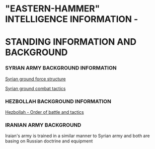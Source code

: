# "EASTERN-HAMMER" INTELLIGENCE INFORMATION - 
# STANDING INFORMATION AND BACKGROUND

### SYRIAN ARMY BACKGROUND INFORMATION
[Syrian ground force structure](https://cloud.132virtualwing.org/s/s76MQkpKEy4pKFn)

[Syrian ground combat tactics](https://cloud.132virtualwing.org/s/nMrojaiiqQBafN3)

### HEZBOLLAH BACKGROUND INFORMATION
[Hezbollah - Order of battle and tactics](https://cloud.132virtualwing.org/s/NBWAa2mB4ByHwce)

### IRANIAN ARMY BACKGROUND
Iraian's army is trained in a similar manner to Syrian army and both are basing on Russian doctrine and equipment
